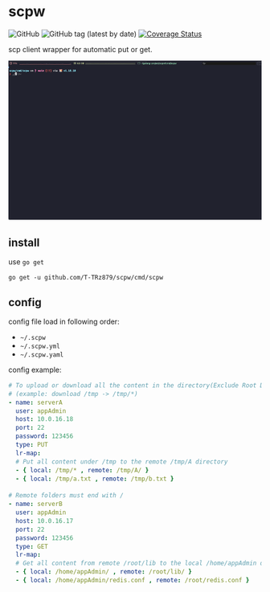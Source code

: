 # scpw

![GitHub](https://img.shields.io/github/license/T-TRz879/scpw) ![GitHub tag (latest by date)](https://img.shields.io/github/v/tag/T-TRz879/scpw)
[![Coverage Status](https://coveralls.io/repos/github/T-TRz879/scpw/badge.svg?branch=main)](https://coveralls.io/github/T-TRz879/scpw?branch=main)

scp client wrapper for automatic put or get.

![usage](./assets/scpw.gif)

## install

use `go get`

```
go get -u github.com/T-TRz879/scpw/cmd/scpw
```

## config

config file load in following order:

- `~/.scpw`
- `~/.scpw.yml`
- `~/.scpw.yaml`

config example:

<!-- prettier-ignore -->

```yaml
# To upload or download all the content in the directory(Exclude Root Directory), simply add the*
# (example: download /tmp -> /tmp/*)
- name: serverA
  user: appAdmin
  host: 10.0.16.18
  port: 22
  password: 123456
  type: PUT
  lr-map:
  # Put all content under /tmp to the remote /tmp/A directory
  - { local: /tmp/* , remote: /tmp/A/ }
  - { local: /tmp/a.txt , remote: /tmp/b.txt }

# Remote folders must end with /
- name: serverB
  user: appAdmin
  host: 10.0.16.17
  port: 22
  password: 123456
  type: GET
  lr-map:
  # Get all content from remote /root/lib to the local /home/appAdmin directory
  - { local: /home/appAdmin/ , remote: /root/lib/ }
  - { local: /home/appAdmin/redis.conf , remote: /root/redis.conf }

```
